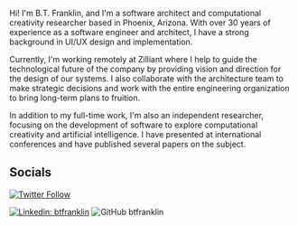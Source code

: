 Hi!  I'm B.T. Franklin, and I'm a software architect and computational creativity researcher based in Phoenix, Arizona. With over 30 years of experience as a software engineer and architect, I have a strong background in UI/UX design and implementation.

Currently, I'm working remotely at Zilliant where I help to guide the technological future of the company by providing vision and direction for the design of our systems. I also collaborate with the architecture team to make strategic decisions and work with the entire engineering organization to bring long-term plans to fruition.

In addition to my full-time work, I'm also an independent researcher, focusing on the development of software to explore computational creativity and artificial intelligence. I have presented at international conferences and have published several papers on the subject.

## Socials

[![Twitter Follow](https://img.shields.io/twitter/follow/BT_Franklin?color=1DA1F2&logo=twitter&style=for-the-badge)](https://twitter.com/BT_Franklin)

[![Linkedin: btfranklin](https://img.shields.io/badge/-btfranklin-blue?style=flat-square&logo=Linkedin&logoColor=white&link=https://www.linkedin.com/in/btfranklin/)](https://www.linkedin.com/in/btfranklin/)
![GitHub btfranklin](https://img.shields.io/github/followers/btfranklin?label=follow&style=social)
